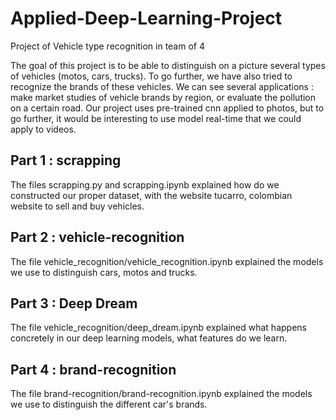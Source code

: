 # Applied-Deep-Learning-Project

Project of Vehicle type recognition in team of 4

The goal of this project is to be able to distinguish on a picture several types of vehicles (motos, cars, trucks).
To go further, we have also tried to recognize the brands of these vehicles.
We can see several applications : make market studies of vehicle brands by region, or evaluate the pollution on a certain road.
Our project uses pre-trained cnn applied to photos, but to go further, it would be interesting to use model real-time that we could apply to videos.

## Part 1 : scrapping

The files scrapping.py and scrapping.ipynb explained how do we constructed our proper dataset, with the website tucarro, colombian website to sell and buy vehicles.

## Part 2 : vehicle-recognition

The file vehicle_recognition/vehicle_recognition.ipynb explained the models we use to distinguish cars, motos and trucks.

## Part 3 : Deep Dream 

The file vehicle_recognition/deep_dream.ipynb explained what happens concretely in our deep learning models, what features do we learn.

## Part 4 : brand-recognition

The file brand-recognition/brand-recognition.ipynb explained the models we use to distinguish the different car's brands. 


